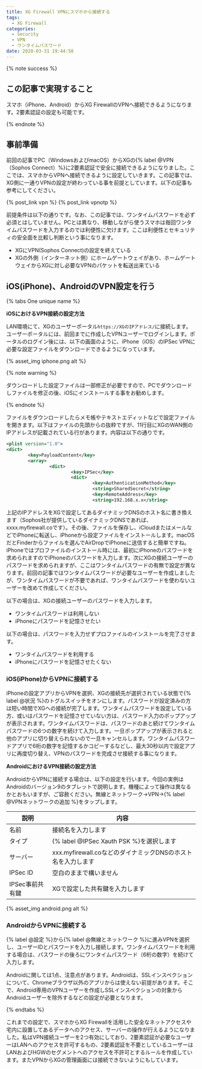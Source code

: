 ```yaml
---
title: XG Firewall VPNにスマホから接続する
tags:
  - XG Firewall
categories:
  - Security
  - VPN
  - ワンタイムパスワード
date: 2020-03-31 19:44:58
---
```


{% note success  %}

## この記事で実現すること

スマホ（iPhone、Android）からXG FirewallのVPNへ接続できるようになります。2要素認証の設定も可能です。

{% endnote %}
<!-- more -->

## 事前準備

前回の記事でPC（WindowsおよびmacOS）からXGの{% label @VPN（Sophos Connect）%}に2要素認証で安全に接続できるようになりました。ここでは、スマホからVPNへ接続できるように設定していきます。この記事では、XG側に一通りVPNの設定が終わっている事を前提としています。以下の記事も参考にしてください。

{% post_link vpn %}
{% post_link vpnotp %}

前提条件は以下の通りです。なお、この記事では、ワンタイムパスワードを必ず必須とはしていません。PCとは異なり、移動しながら使うスマホは毎回ワンタイムパスワードを入力するのでは利便性に欠けます。ここは利便性とセキュリティの安全面を比較し判断という事になります。

- XGにVPN(Sophos Connect)の設定を終えている
- XGの外側（インターネット側）にホームゲートウェイがあり、ホームゲートウェイからXGに対し必要なVPNのパケットを転送出来ている

## iOS(iPhone)、AndroidのVPN設定を行う

{% tabs One unique name %}
<!-- tab <i class="fab fa-apple"></i>iOS -->
**iOSにおけるVPN接続の設定方法**

LAN環境にて、XGのユーザーポータル`https://XGのIPアドレス/`に接続します。ユーザーポータルには、前回までに作成したVPNユーザーでログインします。ポータルのログイン後には、以下の画面のように、iPhone（iOS）のIPSec VPNに必要な設定ファイルをダウンロードできるようになっています。

{% asset_img iphone.png alt %}

{% note warning  %}

ダウンロードした設定ファイルは一部修正が必要ですので、PCでダウンロードしファイルを修正の後、iOSにインストールする事をお勧めします。

{% endnote %}

ファイルをダウンロードしたらメモ帳やテキストエディットなどで設定ファイルを開きます。以下はファイルの先頭からの抜粋ですが、11行目にXGのWAN側のIPアドレスが記載されている行があります。内容は以下の通りです。

``` xml
<plist version="1.0">
<dict>
        <key>PayloadContent</key>
        <array>
                <dict>
                        <key>IPSec</key>
                        <dict>
                                <key>AuthenticationMethod</key>
                                <string>SharedSecret</string>
                                <key>RemoteAddress</key>
                                <string>192.168.x.x</string>
```

上記のIPアドレスをXGで設定してあるダイナミックDNSのホスト名に書き換えます（Sophos社が提供しているダイナミックDNSであれば、xxxx.myfirewall.coです）。その後、ファイルを保存し、iCloudまたはメールなどでiPhoneに転送し、iPhoneから設定ファイルをインストールします。macOSだとFinderからファイルを選んでAirDropでiPhoneに送信すると簡単ですね。iPhoneではプロファイルのインストール時には、最初にiPhoneのパスワードを求められますのでiPhoneのパスワードを入力します。次にXGの接続ユーザーのパスワードを求められますが、ここはワンタイムパスワードの有無で設定が異なります。前回の記事ではワンタイムパスワードが必要なユーザーを作成しましたが、ワンタイムパスワードが不要であれば、ワンタイムパスワードを使わないユーザーを改めて作成してください。

以下の場合は、XGの接続ユーザーのパスワードを入力します。
 - ワンタイムパスワードは利用しない
 - iPhoneにパスワードを記憶させたい

以下の場合は、パスワードを入力せずプロファイルのインストールを完了させます。
 - ワンタイムパスワードを利用する
 - iPhoneにパスワードを記憶させたくない

### iOS(iPhone)からVPNに接続する

iPhoneの設定アプリからVPNを選択、XGの接続先が選択されている状態で{% label @状況 %}のトグルスイッチをオンにします。パスワードが設定済みの方は短い時間でXGへの接続が完了します。ワンタイムパスワードを設定している方、或いはパスワードを記憶させていない方は、パスワード入力のポップアップが表示されます。ワンタイムパスワードは、パスワードのあと続けてワンタイムパスワードの6つの数字を続けて入力します。一旦ポップアップが表示されると他のアプリに切り替えられないので一旦キャンセルします。ワンタイムパスワードアプリで6桁の数字を記憶するかコピーするなどし、最大30秒以内で設定アプリに再度切り替え、VPNのパスワードを完成させ接続する事になります。

<!-- endtab -->

<!-- tab <i class="fab fa-android"></i>Android -->
**AndroidにおけるVPN接続の設定方法**

AndroidからVPNに接続する場合は、以下の設定を行います。今回の実例はAndroidのバージョン9のタブレットで説明します。機種によって操作は異なるかとおもいますが、ご容赦ください。無線とネットワーク→VPN→{% label @VPNネットワークの追加 %}をタップします。

| 説明            | 内容                                                         |
| --------------- | ------------------------------------------------------------ |
| 名前            | 接続名を入力します                                           |
| タイプ          | {% label @IPSec Xauth PSK %}を選択します                     |
| サーバー        | xxx.myfirewall.coなどのダイナミックDNSのホスト名を入力します |
| IPSec ID        | 空白のままで構いません                                       |
| IPSec事前共有鍵 | XGで設定した共有鍵を入力します                               |

{% asset_img android.png alt %}

### AndroidからVPNに接続する

{% label @設定 %}から{% label @無線とネットワーク %}に進みVPNを選択し、ユーザーIDとパスワードを入力し接続します。ワンタイムパスワードを利用する場合は、パスワードの後ろにワンタイムパスワード（6桁の数字）を続けて入力します。

Androidに関しては1点、注意点があります。Androidは、SSLインスペクションについて、Chromeブラウザ以外のアプリからは使えない前提があります。そこで、Android専用のVPNユーザーを作成しSSLインスペクションの対象からAndroidユーザーを除外するなどの設定が必要となります。
<!-- endtab -->
{% endtabs %}

これまでの設定で、スマホからXG Firewallを活用した安全なネットアクセスや宅内に設置してあるデータへのアクセス、サーバーの操作が行えるようになりました。私はVPN接続ユーザーを2つ有効にしており、2要素認証が必要なユーザーはLANへのアクセスを許可するもの、2要素認証を不要としているユーザーはLANおよびHGWのセグメントへのアクセスを不許可とするルールを作成しています。またVPNからXGの管理画面には接続できないようにもしています。
